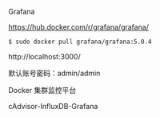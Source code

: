 Grafana

https://hub.docker.com/r/grafana/grafana/
```
$ sudo docker pull grafana/grafana:5.0.4
```

http://localhost:3000/

默认账号密码：admin/admin


Docker 集群监控平台

cAdvisor-InfluxDB-Grafana
